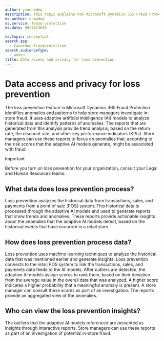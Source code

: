 ```yaml
---
author: yvonnedeq
description: This topic explains how Microsoft Dynamics 365 Fraud Protection identifies anomalies and patterns to help store managers investigate in-store fraud.
ms.author: v-madeq 
ms.service: fraud-protection
ms.date: 09/30/2020

ms.topic: conceptual
search.app: 
  - Capaedac-fraudprotection
search.audienceType:
  - admin
title: Data access and privacy for loss prevention
---
```


# Data access and privacy for loss prevention

The loss prevention feature in Microsoft Dynamics 365 Fraud Protection identifies anomalies and patterns to help store managers investigate in-store fraud. It uses adaptive artificial intelligence (AI) models to analyze historical data and identify patterns of anomalies. The reports that are generated from this analysis provide trend analysis, based on the return rate, the discount rate, and other key performance indicators (KPIs). Store managers can use these reports to focus on anomalies that, according to the risk scores that the adaptive AI models generate, might be associated with fraud.

> [!IMPORTANT]
> Before you turn on loss prevention for your organization, consult your Legal and Human Resources teams.

## What data does loss prevention process?

Loss prevention analyzes the historical data from transactions, sales, and payments from a point of sale (POS) system. This historical data is processed through the adaptive AI models and used to generate reports that show trends and anomalies. These reports provide actionable insights about the anomalies that the adaptive AI models detect, based on the historical events that have occurred in a retail store.

## How does loss prevention process data?

Loss prevention uses machine learning techniques to analyze the historical data that was mentioned earlier and generate insights. Loss prevention connects to the retail POS system to link the transactions, sales, and payments data feeds to the AI models. After outliers are detected, the adaptive AI models assign scores to rank them, based on their deviation from the average value in the overall data that was analyzed. A higher score indicates a higher probability that a meaningful anomaly is present. A store manager can consult these scores as part of an investigation. The reports provide an aggregated view of the anomalies.

## Who can view the loss prevention insights?

The outliers that the adaptive AI models referenced are presented as insights through interactive reports. Store managers can use these reports as part of an investigation of potential in-store fraud.

